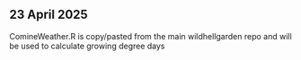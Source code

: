 ## 23 April 2025
ComineWeather.R is copy/pasted from the main wildhellgarden repo and will be used to calculate growing degree days